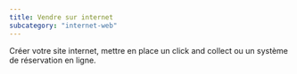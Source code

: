 ```yaml
---
title: Vendre sur internet
subcategory: "internet-web"
---
```


Créer votre site internet, mettre en place un click and collect ou un système de réservation en ligne.

